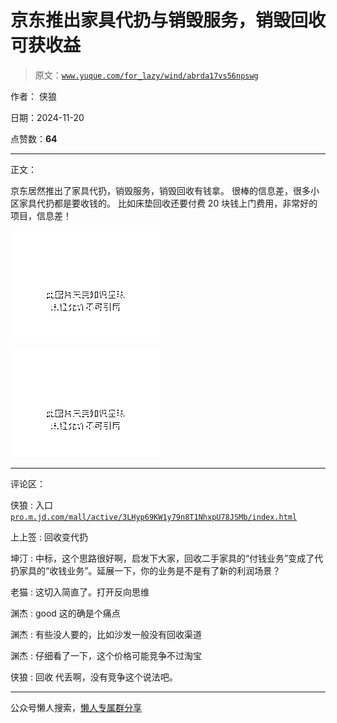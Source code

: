 # 京东推出家具代扔与销毁服务，销毁回收可获收益

> 原文：[`www.yuque.com/for_lazy/wind/abrda17vs56npswg`](https://www.yuque.com/for_lazy/wind/abrda17vs56npswg)

作者： 侠狼

日期：2024-11-20

点赞数：**64**

* * *

正文：

京东居然推出了家具代扔，销毁服务，销毁回收有钱拿。 很棒的信息差，很多小区家具代扔都是要收钱的。
比如床垫回收还要付费 20 块钱上门费用，非常好的项目，信息差！

![](img/06fe2ab66e0dd522e82f3f9a6c1accb4.png "None")

![](img/bf119aedcea612dea4051feb6e2fea49.png "None")

* * *

评论区：

侠狼 : 入口 [`pro.m.jd.com/mall/active/3LHyp69KW1y79n8T1NhxpU78JSMb/index.html`](https://pro.m.jd.com/mall/active/3LHyp69KW1y79n8T1NhxpU78JSMb/index.html)

上上签 : 回收变代扔

坤汀 : 中标，这个思路很好啊，启发下大家，回收二手家具的“付钱业务”变成了代扔家具的“收钱业务”。延展一下，你的业务是不是有了新的利润场景？

老猫 : 这切入简直了。打开反向思维

渊杰 : good 这的确是个痛点

渊杰 : 有些没人要的，比如沙发一般没有回收渠道

渊杰 : 仔细看了一下，这个价格可能竞争不过淘宝

侠狼 : 回收 代丢啊，没有竞争这个说法吧。

* * *

公众号懒人搜索，[懒人专属群分享](https://lazybook.fun/#/blog/group)